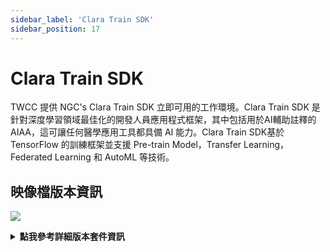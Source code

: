 ```yaml
---
sidebar_label: 'Clara Train SDK'
sidebar_position: 17
---
```



# Clara Train SDK

TWCC 提供 NGC's Clara Train SDK 立即可用的工作環境。Clara Train SDK 是針對深度學習領域最佳化的開發人員應用程式框架，其中包括用於AI輔助註釋的 AIAA，這可讓任何醫學應用工具都具備 AI 能力。Clara Train SDK基於 TensorFlow 的訓練框架並支援 Pre-train Model，Transfer Learning，Federated Learning 和 AutoML 等技術。

## <i class="fa fa-sticky-note" aria-hidden="true"></i> <span class="ccsimglist">映像檔版本資訊</span> 

![](https://cos.twcc.ai/SYS-MANUAL/uploads/upload_5e887a88794a3524df9335e2a4d1ec8b.png)



<details class="docspoiler">

<summary><b>點我參考詳細版本套件資訊</b></summary>

- [clara-train-sdk](https://ngc.nvidia.com/catalog/containers/nvidia:clara-train-sdk)


</details>

